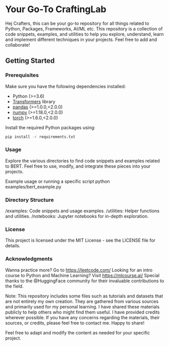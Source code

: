 
# Your Go-To CraftingLab

Hej Crafters, this can be your go-to repository for all things related to Python, Packages, Frameworks, AI/ML etc. This repository is a collection of code snippets, examples, and utilities to help you explore, understand, learn and implement different techniques in your projects. Feel free to add and collaborate!

## Getting Started

### Prerequisites

Make sure you have the following dependencies installed:

- Python (>=3.6)
- [Transformers](https://github.com/huggingface/transformers) library
- [pandas](https://pandas.pydata.org/pandas-docs/stable/getting_started/install.html) (>=1.0.0,<2.0.0)
- [numpy](https://numpy.org/install/) (>=1.18.0,<2.0.0)
- [torch](https://pytorch.org/get-started/locally/) (>=1.6.0,<2.0.0)
  
Install the required Python packages using:

```bash
pip install -r requirements.txt
```

### Usage
Explore the various directories to find code snippets and examples related to BERT. Feel free to use, modify, and integrate these pieces into your projects.

Example usage or running a specific script
python examples/bert_example.py

### Directory Structure
/examples: Code snippets and usage examples.
/utilities: Helper functions and utilities.
/notebooks: Jupyter notebooks for in-depth exploration.


### License
This project is licensed under the MIT License - see the LICENSE file for details.

### Acknowledgments
Wanna practice more? Go to https://leetcode.com/
Looking for an intro course to Python and Machine Learning? Visit https://mlcourse.ai/
Special thanks to the @HuggingFace community for their invaluable contributions to the field.


Note: This repository includes some files such as tutorials and datasets that are not entirely my own creation. They are gathered from various sources and primarily used for my personal learning. I have shared these materials publicly to help others who might find them useful. I have provided credits wherever possible. If you have any concerns regarding the materials, their sources, or credits, please feel free to contact me. Happy to share!

Feel free to adapt and modify the content as needed for your specific project.
